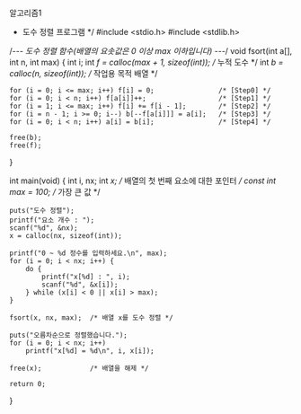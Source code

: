# 
알고리즘1
* 도수 정렬 프로그램 */
#include <stdio.h>
#include <stdlib.h>

/*--- 도수 정렬 함수(배열의 요솟값은 0 이상 max 이하입니다) ---*/
void fsort(int a[], int n, int max)
{
	int i;
	int *f = calloc(max + 1, sizeof(int));		/* 누적 도수 */
	int *b = calloc(n, sizeof(int));			/* 작업용 목적 배열 */

	for (i = 0; i <= max; i++) f[i] = 0;				/* [Step0] */
	for (i = 0; i < n; i++) f[a[i]]++;					/* [Step1] */
	for (i = 1; i <= max; i++) f[i] += f[i - 1];		/* [Step2] */
	for (i = n - 1; i >= 0; i--) b[--f[a[i]]] = a[i];	/* [Step3] */
	for (i = 0; i < n; i++) a[i] = b[i];				/* [Step4] */
	
	free(b);
	free(f);
}

int main(void)
{
	int i, nx;
	int *x;					/* 배열의 첫 번째 요소에 대한 포인터 */
	const int max = 100;	/* 가장 큰 값 */
	
	puts("도수 정렬");
	printf("요소 개수 : ");
	scanf("%d", &nx);
	x = calloc(nx, sizeof(int));
	
	printf("0 ~ %d 정수를 입력하세요.\n", max);
	for (i = 0; i < nx; i++) {
		do {
			printf("x[%d] : ", i);
			scanf("%d", &x[i]);
		} while (x[i] < 0 || x[i] > max);
	}
	
	fsort(x, nx, max);	/* 배열 x를 도수 정렬 */
	
	puts("오름차순으로 정렬했습니다.");
	for (i = 0; i < nx; i++)
		printf("x[%d] = %d\n", i, x[i]);
	
	free(x);			/* 배열을 해제 */
	
	return 0;
}
